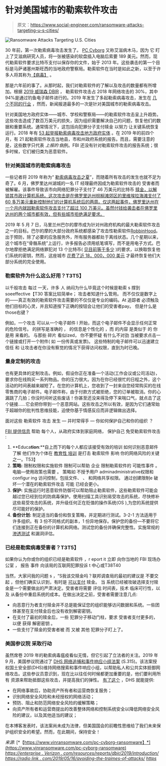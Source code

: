 # 针对美国城市的勒索软件攻击

> 原文：<https://www.social-engineer.com/ransomware-attacks-targeting-u-s-cities/>

![Ransomware Attacks Targeting U.S. Cities](img/0d5759e1239f2c080584bab05022f9fc.png)

30 年前，第一次勒索病毒攻击发生了。 [PC Cyborg](https://www.vinransomware.com/pc-cyborg-ransomware) 又称艾滋病木马，因为 它 盯上了艾滋病研究人员，将一张被感染的软盘插入电脑后索要 189 美元。然而，现代勒索软件要求比特币支付以保存你的文件，始于 2013 年。这些袭击的第一个目标是马萨诸塞州斯旺西的当地政府警察局。勒索软件在当时是如此之新，以至于许多人将其称为[【病毒】](https://usa.kaspersky.com/resource-center/definitions/cryptolocker) 。

那是六年前的事了。从那时起，我们对勒索软件的了解以及攻击的数量都有所增加。根据 [2019 威瑞森 DBIR](https://enterprise.verizon.com/resources/reports/dbir/2019/introduction/) ， 勒索软件攻击占 2018 年网络攻击的 30%，其中 94%是通过钓鱼电子邮件进行的。2019 年发生了多起勒索病毒攻击，发生在 [几个不同的行业](https://www.bbc.com/news/technology-49905226) ，然而，新闻报道最多的一次是针对美国城市的勒索病毒攻击。

针对美国地方政府实体——城市、学校和警察局——的勒索软件攻击呈上升趋势。这些攻击造成了数百万美元的损失，因为组织需要解决自己的问题，恢复他们的数据和重要系统。通常情况下，这包括向犯罪分子支付赎金 以努力 让关键系统恢复运行。2018 年有 [53 起举报勒索病毒攻击地方政府实体](https://www.recordedfuture.com/state-local-government-ransomware-attacks/) 。在 2019 年的前四个月，有 21 起勒索软件攻击当地县，市和州政府系统的报告。而且，需要注意的是，这些数字只代表 *上报的* 病例。FBI 还没有针对勒索软件攻击的报告系统；很多时候，它们被归类为恶意软件。

### **针对美国城市的勒索病毒攻击**

一些记者将 2019 年称为“ [勒索病毒攻击之夏](https://www.nytimes.com/2019/08/22/us/ransomware-attacks-hacking.html)”，而随着所有攻击的发生[](https://www.msspalert.com/cybersecurity-breaches-and-attacks/ransomware/attack-list-cities-government-agencies/)也就不足为奇了。6 月，佛罗里达州湖城的一名 IT 经理最终因成为勒索软件攻击的 受害者而被解雇。该事件导致该市向网络犯罪分子支付了 46 万美元的比特币 [赎金，以解锁其市政计算机系统。这次攻击是在佛罗里达州棕榈滩郊区的里维埃拉海滩支付了 60 多万美元重新控制他们的计算机系统后的两周。仅这两起事件，佛罗里达州在一个月内就因勒索软件攻击支付了超过 100 万美元。虽然付钱给袭击者在佛罗里达州的两个城市都有效，但有些城市拒绝满足要求。](https://www.cbsnews.com/news/ransomware-attack-lake-city-florida-pay-hackers-ransom-computer-systems-after-riviera-beach/)

2019 年 5 月 7 日，马里兰州巴尔的摩市成为针对州政府机构的最大勒索软件攻击之一的目标。巴尔的摩的大部分政府系统都感染了攻击性勒索软件[RobbinHood](https://www.nhregister.com/news/article/Rash-of-ransomware-attacks-hold-towns-hostage-14412883.php)。 出于预防，除了必要的应急服务外，所有服务器都处于离线状态。几个星期以来，这个城市在“骨骼系统”上运行，许多报告必须用纸笔填写，而不是用电子方式。巴尔地摩拒绝满足网络罪犯对 13 个比特币( [见目前等于多少](https://www.google.com/search?q=current+value+of+13+bitcoin) )的要求，以换取恢复他们系统的密钥，然而，这座城市 [花费了近 18，000，000 美元](https://baltimore.cbslocal.com/2019/06/12/baltimore-ransomware-attack-inches-closer-to-normal/) 才最终恢复他们大部分系统的完全使用。

### **勒索软件为什么这么好用？T3T5】**

以千般攻击 每过 一天，许多 人 纳闷为什么毕竟这个时候是勒索 s 撑到 soeeffective【T30 答案比较简单e； 攻击者知道什么管用。 而不仅仅是数字上的——真正有效的勒索软件攻击需要的不仅仅是专业的编码。At 追踪者 必须触及他们目标的心灵，并且知道按下正确的按钮会让他们的受害者pay。 但是什么是 those右键？

例如，一个攻击 可以从一个电子邮件 l 开始，而这个电子邮件不会显示任何正常的危险信号。 的拼写是准确的 ， 的信息是个性化的 ，而 的内容 是类似于 的 你是用 来看的。 与那些 碎片 看似ized， 你不要怀疑 有什么不对劲 当被要求点击一个链接或打开一个附件( 如 一份传真或发票)。 这些特制的电子邮件可以迅速建立信任 和 让攻击者在你没有察觉的情况下获得访问权限，直到为时已晚。

### 量身定制的攻击

也有更具体的定制攻击。例如，假设你正在准备一个活动(工作会议或公司活动)，要求你在线购买一系列物品。你的压力很大。因为在你已经很忙的日程之外，这个活动的时间表越来越短了。在您的计算机上，您收到了一封来自您经常购买的在线零售商的电子邮件。电子邮件称，由于付款方式被拒绝，您的订单被取消。你的心漏跳了几拍；你没时间听这些废话！你甚至还没来得及停下来喘口气，就点击了这个链接……它会把你带到一个恶意网站。这些攻击之所以有效，是因为它们通常始于超越你的批判性思维技能，迫使你基于情感反应而非逻辑做出选择。

面对这些 勒索软件 攻击 发生 — 并时常得手 — 你如何保护自己和你的组织 ？

[FBI 提供信息](https://www.fbi.gov/file-repository/ransomware-prevention-and-response-for-cisos.pdf/view) 帮助 每个人，从政府实体到家庭网络， 保护自己 免受勒索软件攻击 :

1.  **Educa****tion****:**自上而下的每个人都应该接受有效的培训 如何识别恶意邮件了解 他们作为个体在 [教育性 培训](https://www.social-engineer.com/social-engineering-training/) 是打击 勒索软件 影响 你的网络风险的关键之一。T53】
2.  **策略:** 限制权限和实施软件 限制可以帮助 企业 限制勒索软件的 可能性事件 。 电脑—使用政策也需要 。 策略如 不授予用户 adminadministrative权限和 configur ing 访问控制，包括文件、 、 和网络共享权限。 通过创建限制e 破坏一个潜在的勒索软件攻击 可能 已经会更小。
3.  **保护:** 实施运行时恶意软件防御可以帮助阻止勒索软件，这些勒索软件可能会越过您已经到位的防病毒保护。使用扫描工具识别易受攻击的系统，尽快修补这些易受攻击的系统，并升级任何正在贬值的操作系统(OS ),为您的系统提供尽可能好的保护。
4.  **备份计划:** 制定适当的备份和恢复策略，并定期进行测试。3-2-1 方法适用于许多组织。有 3 份不同格式的副本，1 份异地保存。保护您的备份—不要将它们连接到正在备份的计算机和网络。测试您的备份并确保完整性。实施常规的 [渗透测试](https://www.social-engineer.com/social-engineering-penetration-test/) 和漏洞评估。

### **已经是勒索病毒受害者？T3T5】**

如果你认为你或你的组织已经是勒索软件 ，r eport it 立即 向你当地的 FBI 现场办公室 ， 报告 事件 向该局的互联网犯罪投诉 t 中心或T38T40

当然，大家问我的问题 s ，“S我该交赎金吗？联邦调查局的最初的建议是 不要交起 ，但他们确实认识到，有时是 [可以支付](https://www.theregister.co.uk/2019/10/03/fbi_softens_stance_on_ransomware/) 赎金。 当 系统已经被攻破选择支付赎金是一个需要做出的严肃决定。受害者将需要 评估 时间表，技术 临床可行性，以及 从备份中重启系统的成本。在做出决定之前，受害者需要注意几点:

*   向恶意行为者支付赎金并不总是能保证您的组织能够访问数据和系统。一些团体甚至在支付赎金后也没有收到解密密钥。
*   在支付了最初的赎金后，一些 犯罪分子移动门柱，要求 受害者支付更多的，以便 获得 解密密钥 。
*   一些支付了赎金的受害者被 而 又被 其他 犯罪分子盯上了。

### **美国参议院** **采取行动**

虽然席卷 2019 年的勒索病毒瘟疫看似无情，但它引起了立法者的关注。2019 年 9 月，美国参议院通过了 [DHS 网络追捕和事件响应小组法案](https://www.congress.gov/bill/116th-congress/senate-bill/315/text) (S.315)。该法案授权国土安全部(DHS)维持网络搜索和事件响应小组，以帮助私人和公共实体抵御网络攻击。这些参议员意识到，现在比以往任何时候都更加重要的是，他们要利用所有 资源来帮助抵御这些攻击，并提高我们的弹性。 [有了这个](https://www.bleepingcomputer.com/news/security/us-senate-passes-bill-in-response-to-rampant-ransomware-cyberattacks/) ，DHS 就能提供:

*   在网络事故后，协助资产所有者和运营商恢复服务；
*   识别网络安全风险和未经授权的网络活动；
*   预防、阻止和防范网络安全风险的缓解策略；
*   向资产所有者和运营商提出的改善整体网络和控制系统安全以降低网络安全风险的建议，以及其他适当的建议；

在本博客发表时，该法案尚未成为法律，但美国国会的前瞻性思维给了我们未来保护组织安全的希望。然而，在此期间，保持安全！

*来源:*  [*【https://www.vinransomware.com/pc-cyborg-ransomware】*](https://www.vinransomware.com/pc-cyborg-ransomware) *[https://enterprise . Verizon . com/resources/reports/dbir/2019/introduction/](https://enterprise.verizon.com/resources/reports/dbir/2019/introduction/)
[https://radio link . com/2019/05/16/avoiding-the-traimes-of-attacks/](https://radioink.com/2019/05/16/avoiding-the-pitfalls-of-ransomware-attacks/)
[https](https://www.baltimoresun.com/news/maryland/politics/bs-md-ci-ransomware-attack-20190517-story.html)*